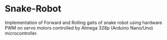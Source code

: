 # Snake-Robot
Implementation of Forward and Rolling gaits of snake robot using hardware PWM on servo motors controlled by Atmega 328p (Arduino Nano/Uno) microcontroller.
